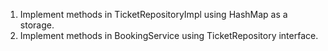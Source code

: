 1. Implement methods in TicketRepositoryImpl using HashMap as a storage.
2. Implement methods in BookingService using TicketRepository interface. 